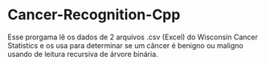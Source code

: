 # Cancer-Recognition-Cpp
Esse prorgama lê os dados de 2 arquivos .csv (Excel) do Wisconsin Cancer Statistics e os usa para determinar se um câncer é benigno ou maligno usando de leitura recursiva de árvore binária.
